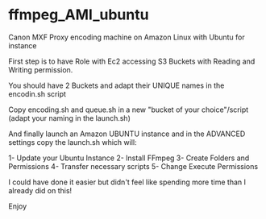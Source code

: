 # ffmpeg_AMI_ubuntu

Canon MXF Proxy encoding machine on Amazon Linux with Ubuntu for instance

First step is to have Role with Ec2 accessing S3 Buckets with Reading and Writing permission.

You should have 2 Buckets and adapt their UNIQUE names in the encodin.sh script

Copy encoding.sh and queue.sh in a new "bucket of your choice"/script (adapt your naming in the launch.sh)

And finally launch an Amazon UBUNTU instance and in the ADVANCED settings copy the launch.sh which will:

1- Update your Ubuntu Instance
2- Install FFmpeg
3- Create Folders and Permissions
4- Transfer necessary scripts
5- Change Execute Permissions

I could have done it easier but didn't feel like spending more time than I already did on this!

Enjoy

